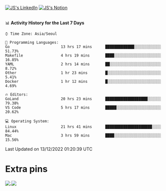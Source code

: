 
[![JS's LinkedIn](https://img.shields.io/badge/LinkedIn-blue?style=for-the-badge&logo=linkedin)](https://www.linkedin.com/in/jaeseung-lee-5a2a32139/) 
[![JS's Notion](https://img.shields.io/badge/Notion-black?style=for-the-badge&logo=notion)](https://bit.ly/ljswiki1) <br><br>
<!-- ![JS's GitHub stats](https://github-readme-stats-lemon-five.vercel.app/api?username=tkxkd0159&hide=contribs,prs,stars,issues&show_icons=true&theme=react&include_all_commits=true)   -->
<!-- ![Top Langs](https://github-readme-stats-lemon-five.vercel.app/api/top-langs/?username=tkxkd0159&layout=compact&hide=jupyter%20notebook,scss,html,css&langs_count=10)  -->


<!--START_SECTION:waka-->
📊 **Activity History for the Last 7 Days** 

```text
⌚︎ Time Zone: Asia/Seoul

💬 Programming Languages: 
Go                       13 hrs 17 mins      █████████████░░░░░░░░░░░░   51.73% 
Makefile                 4 hrs 19 mins       ████░░░░░░░░░░░░░░░░░░░░░   16.85% 
YAML                     2 hrs 14 mins       ██░░░░░░░░░░░░░░░░░░░░░░░   8.72% 
Other                    1 hr 23 mins        █░░░░░░░░░░░░░░░░░░░░░░░░   5.41% 
Docker                   1 hr 12 mins        █░░░░░░░░░░░░░░░░░░░░░░░░   4.69%

🔥 Editors: 
GoLand                   20 hrs 23 mins      ███████████████████░░░░░░   79.38% 
VS Code                  5 hrs 17 mins       █████░░░░░░░░░░░░░░░░░░░░   20.62%

💻 Operating System: 
Linux                    21 hrs 41 mins      █████████████████████░░░░   84.44% 
Mac                      3 hrs 59 mins       ████░░░░░░░░░░░░░░░░░░░░░   15.56%

```


 Last Updated on 13/12/2022 01:20:39 UTC
<!--END_SECTION:waka-->

# Extra pins
<a href="https://github.com/tkxkd0159/tkxkd0159.github.io">
  <img align="center" src="https://github-readme-stats-lemon-five.vercel.app/api/pin/?username=tkxkd0159&repo=nft-card-game&theme=react" />
</a>
<a href="https://github.com/tkxkd0159/dsalgo">
  <img align="center" src="https://github-readme-stats-lemon-five.vercel.app/api/pin/?username=tkxkd0159&repo=dsalgo&theme=react" />
</a>

<!---
- 🔭 I’m currently working on ...
- 🌱 I’m currently learning blockchain and distributed network
- 👯 I’m looking to collaborate on ...
- 🤔 I’m looking for help with ...
- 💬 Ask me about ...
- 📫 How to reach me: ...
- 😄 Pronouns: ...
- ⚡ Fun fact: ...
-->
